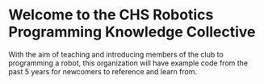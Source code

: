 # Welcome to the CHS Robotics Programming Knowledge Collective

With the aim of teaching and introducing members of the club to programming a robot, this organization will have example code from the past 5 years for newcomers to reference and learn from.




